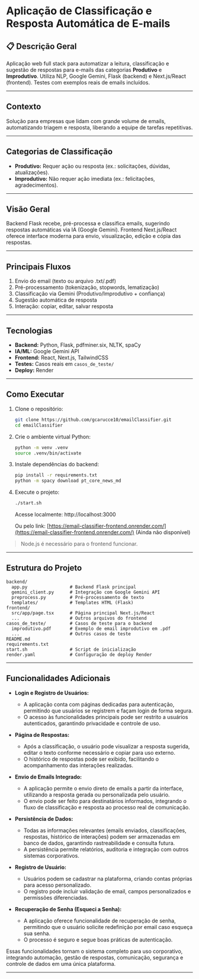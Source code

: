 # Aplicação de Classificação e Resposta Automática de E-mails

## 📋 Descrição Geral
Aplicação web full stack para automatizar a leitura, classificação e sugestão de respostas para e-mails das categorias **Produtivo** e **Improdutivo**. Utiliza NLP, Google Gemini, Flask (backend) e Next.js/React (frontend). Testes com exemplos reais de emails incluídos.

---

## Contexto
Solução para empresas que lidam com grande volume de emails, automatizando triagem e resposta, liberando a equipe de tarefas repetitivas.

---

## Categorias de Classificação
- **Produtivo:** Requer ação ou resposta (ex.: solicitações, dúvidas, atualizações).
- **Improdutivo:** Não requer ação imediata (ex.: felicitações, agradecimentos).

---

## Visão Geral
Backend Flask recebe, pré-processa e classifica emails, sugerindo respostas automáticas via IA (Google Gemini). Frontend Next.js/React oferece interface moderna para envio, visualização, edição e cópia das respostas.

---

## Principais Fluxos
1. Envio do email (texto ou arquivo .txt/.pdf)
2. Pré-processamento (tokenização, stopwords, lematização)
3. Classificação via Gemini (Produtivo/Improdutivo + confiança)
4. Sugestão automática de resposta
5. Interação: copiar, editar, salvar resposta

---

## Tecnologias
- **Backend:** Python, Flask, pdfminer.six, NLTK, spaCy
- **IA/ML:** Google Gemini API
- **Frontend:** React, Next.js, TailwindCSS
- **Testes:** Casos reais em `casos_de_teste/`
- **Deploy:** Render

---

## Como Executar
1. Clone o repositório:
   ```bash
   git clone https://github.com/gcarucce10/emailClassifier.git
   cd emailClassifier
   ```
2. Crie o ambiente virtual Python:
   ```bash
   python -m venv .venv
   source .venv/bin/activate
   ```
3. Instale dependências do backend:
   ```bash
   pip install -r requirements.txt
   python -m spacy download pt_core_news_md
   ```
4. Execute o projeto:
   ```bash
   ./start.sh
   ```
   Acesse localmente: http://localhost:3000
   
   Ou pelo link: [https://email-classifier-frontend.onrender.com/](https://email-classifier-frontend.onrender.com/) (Ainda não disponível)

> Node.js é necessário para o frontend funcionar.

---

## Estrutura do Projeto
```
backend/
  app.py                # Backend Flask principal
  gemini_client.py      # Integração com Google Gemini API
  preprocess.py         # Pré-processamento de texto
  templates/            # Templates HTML (Flask)
frontend/
  src/app/page.tsx      # Página principal Next.js/React
  ...                   # Outros arquivos do frontend
casos_de_teste/         # Casos de teste para o backend
  improdutivo.pdf       # Exemplo de email improdutivo em .pdf
  ...                   # Outros casos de teste
README.md
requirements.txt
start.sh                # Script de inicialização
render.yaml             # Configuração de deploy Render
```

---

## Funcionalidades Adicionais

- **Login e Registro de Usuários:**
  - A aplicação conta com páginas dedicadas para autenticação, permitindo que usuários se registrem e façam login de forma segura.
  - O acesso às funcionalidades principais pode ser restrito a usuários autenticados, garantindo privacidade e controle de uso.

- **Página de Respostas:**
  - Após a classificação, o usuário pode visualizar a resposta sugerida, editar o texto conforme necessário e copiar para uso externo.
  - O histórico de respostas pode ser exibido, facilitando o acompanhamento das interações realizadas.

- **Envio de Emails Integrado:**
  - A aplicação permite o envio direto de emails a partir da interface, utilizando a resposta gerada ou personalizada pelo usuário.
  - O envio pode ser feito para destinatários informados, integrando o fluxo de classificação e resposta ao processo real de comunicação.


- **Persistência de Dados:**
  - Todas as informações relevantes (emails enviados, classificações, respostas, histórico de interações) podem ser armazenadas em banco de dados, garantindo rastreabilidade e consulta futura.
  - A persistência permite relatórios, auditoria e integração com outros sistemas corporativos.

- **Registro de Usuário:**
  - Usuários podem se cadastrar na plataforma, criando contas próprias para acesso personalizado.
  - O registro pode incluir validação de email, campos personalizados e permissões diferenciadas.

- **Recuperação de Senha (Esqueci a Senha):**
  - A aplicação oferece funcionalidade de recuperação de senha, permitindo que o usuário solicite redefinição por email caso esqueça sua senha.
  - O processo é seguro e segue boas práticas de autenticação.

Essas funcionalidades tornam o sistema completo para uso corporativo, integrando automação, gestão de respostas, comunicação, segurança e controle de dados em uma única plataforma.

---




